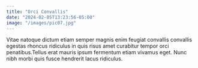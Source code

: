 ```yaml
---
title: "Orci Convallis"
date: "2024-02-05T13:23:56-05:00"
image: "/images/pic07.jpg"
---
```


Vitae natoque dictum etiam semper magnis enim feugiat convallis convallis egestas rhoncus ridiculus in quis risus amet curabitur tempor orci penatibus.Tellus erat mauris ipsum fermentum etiam vivamus eget. Nunc nibh morbi quis fusce hendrerit lacus ridiculus.
